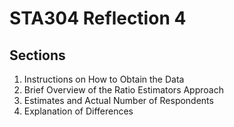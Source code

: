 # STA304 Reflection 4

## Sections
1. Instructions on How to Obtain the Data
2. Brief Overview of the Ratio Estimators Approach
3. Estimates and Actual Number of Respondents
4. Explanation of Differences
